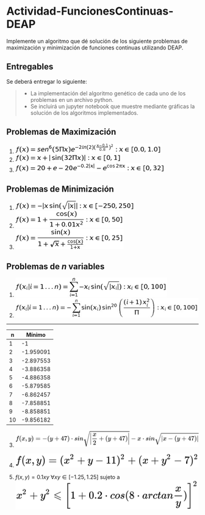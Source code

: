 # Actividad-FuncionesContinuas-DEAP

Implemente un algoritmo que dé solución de los siguiente problemas de maximización y minimización de funciones continuas utilizando DEAP.

## Entregables
Se deberá entregar lo siguiente:

  > * La implementación del algoritmo genético de cada uno de los problemas en un archivo python.
  > * Se incluirá un jupyter notebook que muestre mediante gráficas la solución de los algoritmos implementados.

## Problemas de Maximización

  1. ![img](img/max1.jpg)
  2. ![img](img/max2.jpg)
  3. ![img](img/max3.jpg)

## Problemas de Minimización

  1. ![img](img/min1.jpg)
  2. ![img](img/min2.jpg)
  3. ![img](img/min3.jpg)

## Problemas de $n$ variables

  1. ![img](img/nvar1.jpg)
  2. ![img](img/nvar2.jpg)

---
| n | Mínimo |
|---|---|
| 1 | -1 |
| 2 | -1.959091 |
| 3 | -2.897553 |
| 4 | -3.886358 |
| 5 | -4.886358 |
| 6 | -5.879585 |
| 7 | -6.862457 |
| 8 | -7.858851 |
| 9 | -8.858851 |
| 10 | -9.856182 |


  3. ![img](img/nvar3.png)
  4. ![img](img/nvar4.png)

  5. $f(x,y) = 0.1xy$  $\forall xy \in [-1.25, 1.25]$ sujeto a ![img](img/restrictions_nvar5.png)
